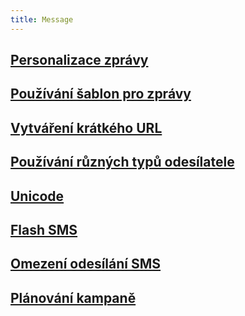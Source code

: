 ```yaml
---
title: Message
---
```


## [Personalizace zprávy](message-personalization.md#how-can-i-personalize-my-campaign)

## [Používání šablon pro zprávy](message-template.md#jak-mohu-použit-šablonu-pro-zpravu)

## [Vytváření krátkého URL](url-shortener.md#jak-můžu-vytvořit-nove-kratke-url)

## [Používání různých typů odesílatele](sender-type.md#co-je-typ-odesilatele-a-jak-ho-můžu-použit)

## [Unicode](unicode.md#co-je-to-unicode)

## [Flash SMS](flash-sms.md##co-je-to-flash-sms)

## [Omezení odesílání SMS](sending-restrictions.md#co-jsou-omezeni-odesilani-sms)

## [Plánování kampaně](scheduling-campaign.md#jak-naplanovat-kampaň-a-nastavit-spravně-čas-a-datum)

